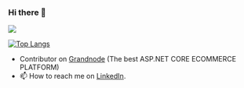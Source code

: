 ### Hi there 👋

<!--
**KrzysztofPajak/KrzysztofPajak** is a ✨ _special_ ✨ repository because its `README.md` (this file) appears on your GitHub profile.

Here are some ideas to get you started:

- 🔭 I’m currently working on ...
- 🌱 I’m currently learning ...
- 👯 I’m looking to collaborate on ...
- 🤔 I’m looking for help with ...
- 💬 Ask me about ...
- 📫 How to reach me: ...
- 😄 Pronouns: ...
- ⚡ Fun fact: ...
-->
<img src="https://github-readme-stats.vercel.app/api?username=KrzysztofPajak&count_private=false&show_icons=true&theme=light&include_all_commits=false">

[![Top Langs](https://github-readme-stats.vercel.app/api/top-langs/?username=KrzysztofPajak&layout=compact)](https://github.com/KrzysztofPajak)

- Contributor on [Grandnode](https://github.com/Grandnode/Grandnode2) (The best ASP.NET CORE ECOMMERCE PLATFORM)
- 📫 How to reach me on [LinkedIn]([https://www.linkedin.com/in/krzysztof-pajak-a06122110](https://www.linkedin.com/in/krzysztof-p-a06122110/)).

